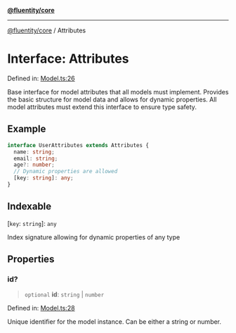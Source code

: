 [**@fluentity/core**](../README.md)

***

[@fluentity/core](../globals.md) / Attributes

# Interface: Attributes

Defined in: [Model.ts:26](https://github.com/cedricpierre/fluentity-core/blob/aee04245ff8d14d39d656c297dc78341d529dae2/src/Model.ts#L26)

Base interface for model attributes that all models must implement.
Provides the basic structure for model data and allows for dynamic properties.
All model attributes must extend this interface to ensure type safety.

## Example

```typescript
interface UserAttributes extends Attributes {
  name: string;
  email: string;
  age?: number;
  // Dynamic properties are allowed
  [key: string]: any;
}
```

## Indexable

\[`key`: `string`\]: `any`

Index signature allowing for dynamic properties of any type

## Properties

### id?

> `optional` **id**: `string` \| `number`

Defined in: [Model.ts:28](https://github.com/cedricpierre/fluentity-core/blob/aee04245ff8d14d39d656c297dc78341d529dae2/src/Model.ts#L28)

Unique identifier for the model instance. Can be either a string or number.

